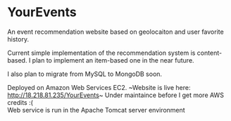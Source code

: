 # YourEvents

An event recommendation website based on geolocaiton and user favorite history. 

Current simple implementation of the recommendation system is content-based. I plan to implement an item-based one in the 
near future. 

I also plan to migrate from MySQL to MongoDB soon. 

Deployed on Amazon Web Services EC2. ~Website is live here: http://18.218.81.235/YourEvents~ Under maintaince before I get more AWS credits :(   
Web service is run in the Apache Tomcat server environment
